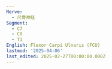```yaml
---
Nerve:
  - 尺骨神経
Segment:
  - C7
  - C8
  - T1
English: Flexor Carpi Ulnaris (FCU)
lastmod: '2025-04-06'
last_edited: 2025-02-27T00:00:00.000Z
---
```



